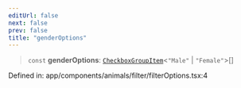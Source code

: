 ```yaml
---
editUrl: false
next: false
prev: false
title: "genderOptions"
---
```


> `const` **genderOptions**: [`CheckboxGroupItem`](/docs/code/frontend/app/components/animals/filter/checkboxgroup/interfaces/checkboxgroupitem/)\<`"Male"` \| `"Female"`\>[]

Defined in: app/components/animals/filter/filterOptions.tsx:4
